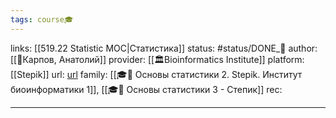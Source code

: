 ```yaml
---
tags: course🎓
---
```

links: [[519.22 Statistic MOC|Статистика]]
status: #status/DONE_🌳
author:  [[👤Карпов, Анатолий]]
provider: [[🏛Bioinformatics Institute]]
platform: [[Stepik]]
url: [url](https://stepik.org/course/76/syllabus)
family: [[🎓🍂 Основы статистики 2. Stepik. Институт биоинформатики 1]], [[🎓🌱 Основы статистики 3 - Степик]]
rec:

---